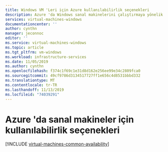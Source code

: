 ```yaml
---
title: Windows VM 'Leri için Azure kullanılabilirlik seçenekleri
description: Azure 'da Windows sanal makinelerini çalıştırmaya yönelik kullanılabilirlik özellikleri hakkında bilgi edinin
services: virtual-machines-windows
documentationcenter: ''
author: cynthn
manager: jeconnoc
editor: ''
ms.service: virtual-machines-windows
ms.topic: article
ms.tgt_pltfrm: vm-windows
ms.workload: infrastructure-services
ms.date: 11/05/2019
ms.author: cynthn
ms.openlocfilehash: f374c1f69c1e31d8d162e256ee99e34c2809fca0
ms.sourcegitcommit: 49cf9786d3134517727ff1e656c4d8531bbbd332
ms.translationtype: MT
ms.contentlocale: tr-TR
ms.lasthandoff: 11/13/2019
ms.locfileid: "74039291"
---
```

# <a name="availability-options-for-virtual-machines-in-azure"></a>Azure 'da sanal makineler için kullanılabilirlik seçenekleri
[!INCLUDE [virtual-machines-common-availability](../../../includes/virtual-machines-common-availability.md)]

